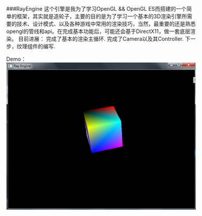 ###RayEngine
这个引擎是我为了学习OpenGL && OpenGL ES而搭建的一个简单的框架，其实就是造轮子，主要的目的是为了学习一个基本的3D渲染引擎所需要的技术、设计模式、以及各种游戏中常用的渲染技巧，当然，最重要的还是熟悉opengl的管线和api。在完成基本功能后，可能还会基于DirectX11，做一套底层渲染。
目前进展：
完成了基本的渲染主循环.
完成了Camera以及其Controller.
下一步，纹理组件的编写.



Demo：
![BoxDemo:](demo.png)



